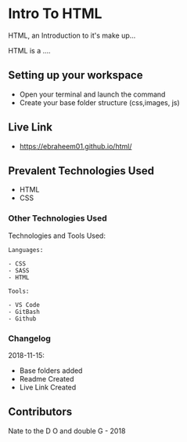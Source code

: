 # Intro To HTML

HTML, an Introduction to it's make up...

HTML is a ....

## Setting up your workspace

- Open your terminal and launch the command 
- Create your base folder structure (css,images, js)

## Live Link
- https://ebraheem01.github.io/html/ 

## Prevalent Technologies Used

 - HTML
 - CSS
 

### Other Technologies Used

Technologies and Tools Used:

```
Languages:

- CSS
- SASS
- HTML

```
```
Tools:

- VS Code
- GitBash
- Github

```

### Changelog

2018-11-15:
- Base folders added
- Readme Created
- Live Link Created

## Contributors

Nate to the D O and double G - 2018
